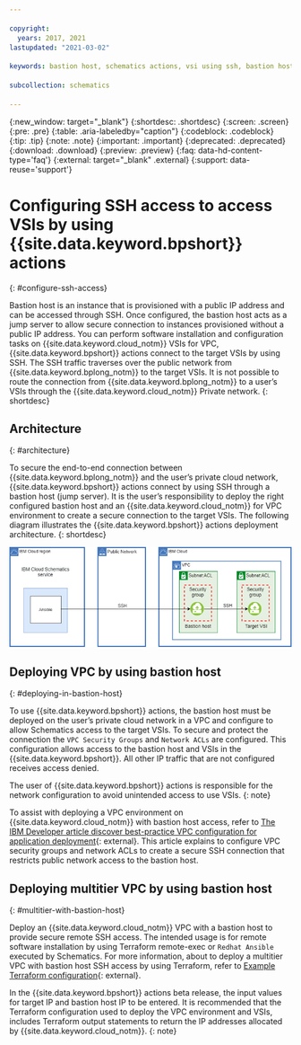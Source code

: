 ```yaml
---

copyright:
  years: 2017, 2021
lastupdated: "2021-03-02"

keywords: bastion host, schematics actions, vsi using ssh, bastion host vpc

subcollection: schematics

---
```

{:new_window: target="_blank"} 
{:shortdesc: .shortdesc}
{:screen: .screen}
{:pre: .pre}
{:table: .aria-labeledby="caption"}
{:codeblock: .codeblock}
{:tip: .tip}
{:note: .note}
{:important: .important}
{:deprecated: .deprecated}
{:download: .download}
{:preview: .preview}
{:faq: data-hd-content-type='faq'}
{:external: target="_blank" .external}
{:support: data-reuse='support'}

# Configuring SSH access to access VSIs by using {{site.data.keyword.bpshort}} actions
{: #configure-ssh-access}

Bastion host is an instance that is provisioned with a public IP address and can be accessed through SSH. Once configured, the bastion host acts as a jump server to allow secure connection to instances provisioned without a public IP address.
You can perform software installation and configuration tasks on {{site.data.keyword.cloud_notm}} VSIs for VPC, {{site.data.keyword.bpshort}} actions connect to the target VSIs by using SSH. The SSH traffic traverses over the public network from {{site.data.keyword.bplong_notm}} to the target VSIs. It is not possible to route the connection from {{site.data.keyword.bplong_notm}} to a user’s VSIs through the {{site.data.keyword.cloud_notm}} Private network.
{: shortdesc}

## Architecture
{: #architecture}

To secure the end-to-end connection between {{site.data.keyword.bplong_notm}} and the user’s private cloud network, {{site.data.keyword.bpshort}} actions connect by using SSH through a bastion host (jump server).
It is the user’s responsibility to deploy the right configured bastion host and an {{site.data.keyword.cloud_notm}} for VPC environment to create a secure connection to the target VSIs. The following diagram illustrates the {{site.data.keyword.bpshort}} actions deployment architecture.
{: shortdesc}

<img src="images/actions-bastion-host-connection.png" alt="Bastion Host Connection by using {{site.data.keyword.bpshort}} actions" width="800" style="width: 800px; border-style: none"/>

## Deploying VPC by using bastion host
{: #deploying-in-bastion-host}

To use {{site.data.keyword.bpshort}} actions, the bastion host must be deployed on the user’s private cloud network in a VPC and configure to allow Schematics access to the target VSIs. To secure and protect the connection the `VPC Security Groups` and `Network ACLs` are configured. This configuration allows  access to the bastion host and VSIs in the {{site.data.keyword.bpshort}}. All other IP traffic that are not configured receives access denied.

The user of {{site.data.keyword.bpshort}} actions is responsible for the network configuration to avoid unintended access to use VSIs.
{: note}

To assist with deploying a VPC environment on {{site.data.keyword.cloud_notm}} with bastion host access, refer to [The IBM Developer article discover best-practice VPC configuration for application deployment](https://developer.ibm.com/articles/secure-vpc-access-with-a-bastion-host-and-terraform){: external}. This article explains to configure VPC security groups and network ACLs to create a secure SSH connection that restricts public network access to the bastion host. 

## Deploying multitier VPC by using bastion host
{: #multitier-with-bastion-host}

Deploy an {{site.data.keyword.cloud_notm}} VPC with a bastion host to provide secure remote SSH access. The intended usage is for remote software installation by using Terraform remote-exec or `Redhat Ansible` executed by Schematics. For more information, about to deploy a multitier VPC with bastion host SSH access by using Terraform, refer to [Example Terraform configuration](https://github.com/Cloud-Schematics/multitier-vpc-bastion-host){: external}. 

In the {{site.data.keyword.bpshort}} actions beta release, the input values for target IP and bastion host IP to be entered. It is recommended that the Terraform configuration used to deploy the VPC environment and VSIs, includes Terraform output statements to return the IP addresses allocated by {{site.data.keyword.cloud_notm}}.
{: note}
 
